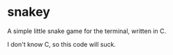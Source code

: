 # snakey
A simple little snake game for the terminal, written in C.

I don't know C, so this code will suck.
